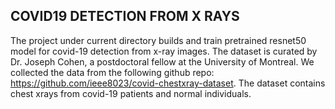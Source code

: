 ## COVID19 DETECTION FROM X RAYS
The project under current directory builds and train pretrained resnet50 model for covid-19 detection from x-ray images. The dataset is curated by Dr. Joseph Cohen, a postdoctoral fellow at the University of Montreal. We collected the data from the following github repo: https://github.com/ieee8023/covid-chestxray-dataset. The dataset contains chest xrays from covid-19 patients and normal individuals. 
